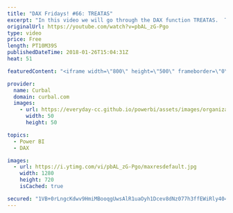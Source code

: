 ```yaml
---
title: "DAX Fridays! #66: TREATAS"
excerpt: "In this video we will go through the DAX function TREATAS.  The TREATAS DAX function allows us to create virtual relationships within tables or pass filters to tables that are not related.  Link to function in glossary:  https://curbal.com/blog/glossary/treatas-dax   Link to SQLBI blog post: https://www.sqlbi.com/articles/propagate-filters-using-treatas-in-dax/"
originalUrl: https://youtube.com/watch?v=pbAL_zG-Pgo
type: video
price: Free
length: PT10M39S
publishedDateTime: 2018-01-26T15:04:31Z
heat: 51

featuredContent: "<iframe width=\"800\" height=\"500\" frameborder=\"0\" src=\"https://www.youtube.com/embed/pbAL_zG-Pgo\" allow=\"accelerometer; autoplay; encrypted-media; gyroscope; picture-in-picture\" allowfullscreen></iframe>"

provider:
  name: Curbal
  domain: curbal.com
  images:
    - url: https://everyday-cc.github.io/powerbi/assets/images/organizations/curbal.com-50x50.jpg
      width: 50
      height: 50

topics:
  - Power BI
  - DAX

images:
  - url: https://i.ytimg.com/vi/pbAL_zG-Pgo/maxresdefault.jpg
    width: 1280
    height: 720
    isCached: true

secured: "1VB+0rLngcKdwv9HmiMBooqgUwsAlR1uaOyh1Dcev8dNz077h3ffEWiRly404rGzG4zl1kdfd5HvtSTkao1WfM5NFD9pjrTqcd0PIIZ89exWcwGE5g1l614TJ0IY4kRV8+Jghg6aUnRxQ0qWOhE0hZlodek0mnlRo+TVejqZTDY9OGz48LCRRj7nohWsgb1cYPp5QrI6g3n/csVZiRB96IjnhSklTJarL4YtWfwUCqR/qczLWpS5g1Nw5cLr3BvINv/YtC4tmGJH08FwmITsZpOvKuVtkoOjZWY8d1euasRPCQRaMUfrOnYagbyJ8ARB1PtmqPmbaTtefRcB9WkTQ4NbBCOl19abqq8kj0XkEV+BtbbMVBjaNIvDEs4wjFMHi1AxG9BzJkJOuhxq8PQ7xk8wbZgWhdH4pDpedw5V6+0=;M5BRJ4dZIvDZd7BSFfB5qg=="
---
```


